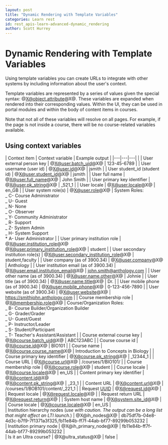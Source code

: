 ```yaml
---
layout: post
title: "Dynamic Rendering with Template Variables"
categories: Learn rest
id: rest_apis-learn-advanced-dynamic_rendering
author: Scott Hurrey
---
```


# Dynamic Rendering with Template Variables

Using template variables you can create URLs to integrate with other systems by including information about the user's context.

Template variables are represented by a series of values given the special syntax: @X@object.attribute@X@. These variables are expanded when rendered into their corresponding values. Within the UI, they can be used in portal modules and within the body of content items in courses.

Note that not all of these variables will resolve on all pages. For example, if the page is not inside a course, there will be no course-related variables available.

## Using context variables

| Context item                                                             | Context variable                                                     | Example output                                                                                                                                                                                                                   |
|---|---|---|                                                     |
| User external person key                                                 | @X@user.batch_uid@X@                                                 | 123-45-6789                                                                                                                                                                                                                      |
| User username (user id)                                                  | @X@user.id@X@                                                        | jsmith                                                                                                                                                                                                                           |
| User student_id (student id)                                             | @X@user.student_id@X@                                                | jsmith                                                                                                                                                                                                                           |
| User full name                                                           | @X@user.full_name@X@                                                 | John Smith                                                                                                                                                                                                                       |
| User primary key identifier                                              | @X@user.pk_string@X@                                                 | \_521_1                                                                                                                                                                                                                          |
| User locale                                                              | @X@user.locale@X@                                                    | en_GB                                                                                                                                                                                                                            |
| User system role(s)                                                      | @X@user.role@X@                                                      | System Roles:<br />_ C- Course Administrator<br />_ U- Guest<br />_ N- None<br />_ O- Observer<br />_ Y- Community Administrator<br />_ R- Support<br />_ Z- System Admin<br />_ H- System Support<br />\* A- User Administrator |
| User primary institution role                                            | @X@user.institution_role@X@<br />@X@user.primary_institution_role@X@ | student                                                                                                                                                                                                                          |
| User secondary institution role(s)                                       | @X@user.secondary_institution_role@X@                                | student,faculty                                                                                                                                                                                                                  |
| User company (as of 3900.34)                                             | @X@user.company@X@                                                   | Anthology                                                            |
| User institution email (as of 3900.34)                                   | @X@user.email.institution_email@X@                                   | john.smith@anthology.com                                                            |
| User other name (as of 3900.34)                                          | @X@user.name.other@X@                                                | Johnie                                                            |
| User title (as of 3900.34)                                               | @X@user.name.title@X@                                                | Dr.                                                            |
| User mobile phone (as of 3900.34)                                        | @X@user.mobile_phone@X@                                              | 0-123-456-7890                                                            |
| User website (as of 3900.34)                                             | @X@user.website@X@                                                   | https://smithjohn.anthology.com                                                            |
| Course membership role                                                   | @X@membership.role@X@                                                | Course/Organization Roles:<br />_ B- Course Builder/Organization Builder<br />_ G- Grader/Grader<br />_ U- Guest/Guest<br />_ P- Instructor/Leader<br />_ S- Student/Participant<br />_ T- Teacher's Assistant/Assistant         |
| Course external course key                                               | @X@course.batch_uid@X@                                               | ABC123ABC                                                                                                                                                                                                                        |
| Course course id                                                         | @X@course.id@X@                                                      | BIO101                                                                                                                                                                                                                           |
| Course name                                                              | @X@course.course_name@X@                                             | Introduction to Concepts in Biology                                                                                                                                                                                              |
| Course primary key identifier                                            | @X@course.pk_string@X@                                               | \_12344_1                                                                                                                                                                                                                        |
| Course URL                                                               | @X@course.url@X@                                                     | /courses/1/BIO101/                                                                                                                                                                                                               |
| Course membership role                                                   | @X@course.role@X@                                                    | student                                                                                                                                                                                                                          |
| Course locale                                                            | @X@course.locale@X@                                                  | en_US                                                                                                                                                                                                                            |
| Content primary key identifier                                           | @X@content.id@X@<br />@X@content.pk_string@X@                        | \_23_1                                                                                                                                                                                                                           |
| Content URL                                                              | @X@content.url@X@                                                    | /courses/1/BOB101/content/\_221_1                                                                                                                                                                                                |
| Request [UUID](https://www.opengroup.org/onlinepubs/009629399/apdxa.htm) | @X@request.id@X@                                                     |
| Request locale                                                           | @X@request.locale@X@                                                 |
| Request return URL                                                       | @X@request.return@X@                                                 |
| System host name                                                         | @X@system.site_id@X@                                                 |
| Course locale                                                            | @X@course.locale@X@                                                  | en_US                                                            |    
| Institution hierarchy nodes (*use with caution. The output can be a long list that might affect an LTI launch.*)                          | @X@ih_nodes@X@                                                            | db75df7b-04e8-4d3c-b7f9-7f1371a3f325,fb11e84b-ff7f-44ab-bf77-89299b053232                                                           |    
| Institution primary node	                                                                | @X@ih_primary_node@X@                                                            | fb11e84b-ff7f-44ab-bf77-89299b053232                                                           |    
| Is it an Ultra course?	                                                                | @X@ultra_status@X@                                                            | false                     |


